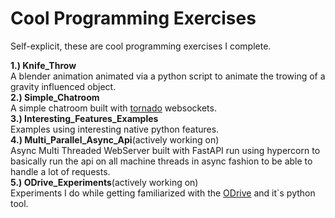 # Cool Programming Exercises #
Self-explicit, these are cool programming exercises I complete.

**1.) Knife_Throw**<br>
A blender animation animated via a python script to animate the trowing of a gravity influenced object.<br>
**2.) Simple_Chatroom**<br>
A simple chatroom built with [tornado](https://pypi.org/project/tornado/) websockets.<br>
**3.) Interesting_Features_Examples**<br>
Examples using interesting native python features.<br>
**4.) Multi_Parallel_Async_Api**(actively working on)<br> 
Async Multi Threaded WebServer built with FastAPI run using hypercorn to basically run the api on all machine threads in async fashion to be able to handle a lot of requests.<br>
**5.) ODrive_Experiments**(actively working on)<br>
Experiments I do while getting familiarized with the [ODrive](https://odriverobotics.com/) and it`s python tool.<br>
